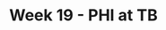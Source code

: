 ---
layout: game
title: Week 19 - PHI at TB
season: 2021
game_id: 2021_19_PHI_TB
away_team: PHI
home_team: TB
---